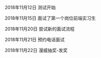 2018年11月12日
测试开始

2018年11月15日
面试了第一个岗位前端实习生

2018年11月20日
尝试新的面试流程

2018年11月21日
预约电话面试

2018年11月22日
漫威抽奖-发奖